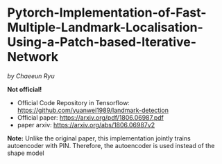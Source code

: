 # Pytorch-Implementation-of-Fast-Multiple-Landmark-Localisation-Using-a-Patch-based-Iterative-Network
*by Chaeeun Ryu*

**Not official!** <br>
- Official Code Repository in Tensorflow: https://github.com/yuanwei1989/landmark-detection <br>
- Official paper: https://arxiv.org/pdf/1806.06987.pdf 
- paper arxiv: https://arxiv.org/abs/1806.06987v2


**Note:** Unlike the original paper, this implementation jointly trains autoencoder with PIN. Therefore, the autoencoder is used instead of the shape model